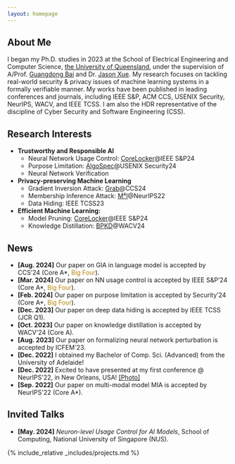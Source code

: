 ```yaml
---
layout: homepage
---
```


## About Me


I began my Ph.D. studies in 2023 at the School of Electrical Engineering and Computer Science, <a href="https://www.uq.edu.au/" target="_blank"> the University of Queensland</a>, under the supervision of A/Prof. <a href="https://baigd.github.io/" target="_blank">Guangdong Bai</a> and Dr. <a href="https://people.csiro.au/x/j/jason-xue" target="_blank">Jason Xue</a>. My research focuses on tackling real-world security & privacy issues of machine learning systems in a formally verifiable manner. My works have been published in leading conferences and journals, including IEEE S&P, ACM CCS, USENIX Security, NeurIPS, WACV, and IEEE TCSS. I am also the HDR representative of the discipline of Cyber Security and Software Engineering (CSS).



## Research Interests
- **Trustworthy and Responsible AI**
  - Neural Network Usage Control: <a href="https://www.zihan.com.au/assets/files/SP24CoreLocker.pdf" class="btn btn-sm z-depth-0" role="button" target="_blank" style="font-size:14px;">CoreLocker</a>@IEEE S&P24
  - Purpose Limitation: <a href="https://www.usenix.org/system/files/sec24fall-prepub-2516-liu-shuofeng.pdf" class="btn btn-sm z-depth-0" role="button" target="_blank" style="font-size:14px;">AlgoSpec</a>@USENIX Security24
  - Neural Network Verification
- **Privacy-preserving Machine Learning**
  - Gradient Inversion Attack: <a href="https://proceedings.neurips.cc/paper_files/paper/2022/file/0c79d6ed1788653643a1ac67b6ea32a7-Paper-Conference.pdf" class="btn btn-sm z-depth-0" role="button" target="_blank" style="font-size:14px;">Grab</a>@CCS24
  - Membership Inference Attack: <a href="https://proceedings.neurips.cc/paper_files/paper/2022/file/0c79d6ed1788653643a1ac67b6ea32a7-Paper-Conference.pdf" class="btn btn-sm z-depth-0" role="button" target="_blank" style="font-size:14px;">M⁴I</a>@NeurIPS22
  - Data Hiding: IEEE TCSS23
- **Efficient Machine Learning:**
  - Model Pruning: <a href="https://www.zihan.com.au/assets/files/SP24CoreLocker.pdf" class="btn btn-sm z-depth-0" role="button" target="_blank" style="font-size:14px;">CoreLocker</a>@IEEE S&P24
  - Knowledge Distillation: <a href="https://openaccess.thecvf.com/content/WACV2024/papers/Liu_BPKD_Boundary_Privileged_Knowledge_Distillation_for_Semantic_Segmentation_WACV_2024_paper.pdf" class="btn btn-sm z-depth-0" role="button" target="_blank" style="font-size:14px;">BPKD</a>@WACV24



## News
- **[Aug. 2024]** Our paper on GIA in language model is accepted by CCS’24 (Core A*, <span style="color: #b8860b;">Big Four</span>).
- **[Mar. 2024]** Our paper on NN usage control is accepted by IEEE S&P’24 (Core A*, <span style="color: #b8860b;">Big Four</span>).
- **[Feb. 2024]** Our paper on purpose limitation is accepted by Security’24 (Core A*, <span style="color: #b8860b;">Big Four</span>).
- **[Dec. 2023]** Our paper on deep data hiding is accepted by IEEE TCSS (JCR Q1).
- **[Oct. 2023]** Our paper on knowledge distillation is accepted by WACV'24 (Core A).
- **[Aug. 2023]** Our paper on formalizing neural network perturbation  is accepted by ICFEM'23.
- **[Dec. 2022]** I obtained my Bachelor of Comp. Sci. (Advanced) from the University of Adelaide!
- **[Dec. 2022]** Excited to have presented at my first conference @ NeurIPS'22, in New Orleans, USA! <a href="https:/assets/img/22nips.webp" class="btn btn-sm z-depth-0" role="button" target="_blank" style="font-size:14px;">[Photo]</a>
- **[Sep. 2022]** Our paper on multi-modal model MIA is accepted by NeurIPS'22 (Core A*).


## Invited Talks
- **[May. 2024]** *Neuron-level Usage Control for AI Models*, School of Computing, National University of Singapore (NUS).


{% include_relative _includes/projects.md %}




